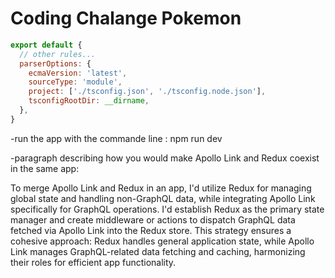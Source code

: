 # Coding Chalange Pokemon

```js
export default {
  // other rules...
  parserOptions: {
    ecmaVersion: 'latest',
    sourceType: 'module',
    project: ['./tsconfig.json', './tsconfig.node.json'],
    tsconfigRootDir: __dirname,
  },
}
```
-run the app with the commande line : npm run dev


-paragraph describing how you would make Apollo Link and Redux coexist in the same app:

To merge Apollo Link and Redux in an app, I'd utilize Redux for managing global state and handling non-GraphQL data, while integrating Apollo Link specifically for GraphQL operations. I'd establish Redux as the primary state manager and create middleware or actions to dispatch GraphQL data fetched via Apollo Link into the Redux store. This strategy ensures a cohesive approach: Redux handles general application state, while Apollo Link manages GraphQL-related data fetching and caching, harmonizing their roles for efficient app functionality.
